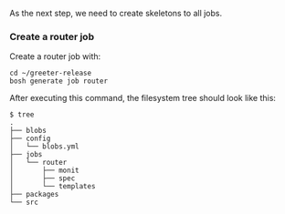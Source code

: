 As the next step, we need to create skeletons to all jobs.  

### Create a router job

Create a router job with:

```exec
cd ~/greeter-release
bosh generate job router
```

After executing this command, the filesystem tree should look like this:

```
$ tree
.
├── blobs
├── config
│   └── blobs.yml
├── jobs
│   └── router
│       ├── monit
│       ├── spec
│       └── templates
├── packages
└── src
```
